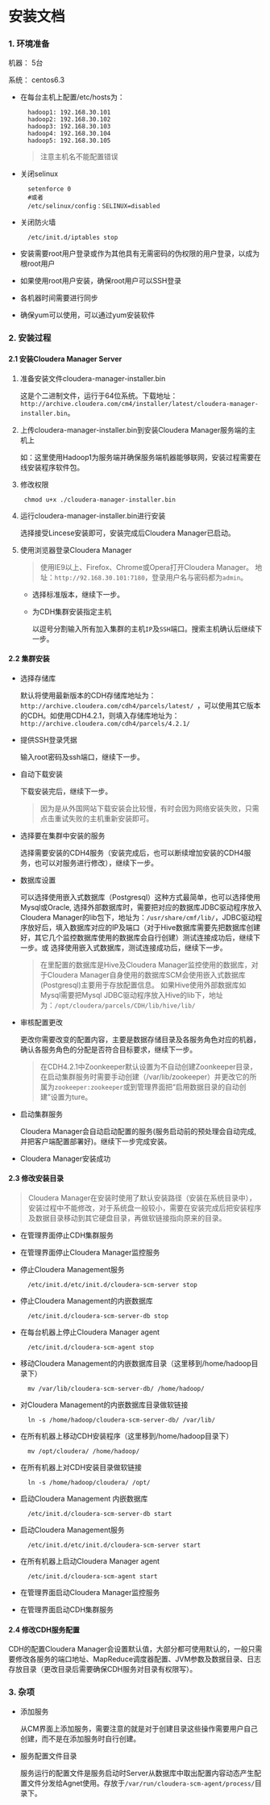 # 安装文档 #

### 1. 环境准备 ###

机器：   5台

系统：   centos6.3
   
- 在每台主机上配置/etc/hosts为：

        hadoop1: 192.168.30.101
        hadoop2: 192.168.30.102
        hadoop3: 192.168.30.103
        hadoop4: 192.168.30.104
        hadoop5: 192.168.30.105

    > 注意主机名不能配置错误

- 关闭selinux
    
        setenforce 0
        #或者
        /etc/selinux/config：SELINUX=disabled    
- 关闭防火墙
    
        /etc/init.d/iptables stop

- 安装需要root用户登录或作为其他具有无需密码的伪权限的用户登录，以成为根root用户

- 如果使用root用户安装，确保root用户可以SSH登录

- 各机器时间需要进行同步

- 确保yum可以使用，可以通过yum安装软件

### 2. 安装过程 ###

#### 2.1 安装Cloudera Manager Server

1. 准备安装文件cloudera-manager-installer.bin

    这是个二进制文件，运行于64位系统。下载地址：`http://archive.cloudera.com/cm4/installer/latest/cloudera-manager-installer.bin`。

2. 上传cloudera-manager-installer.bin到安装Cloudera Manager服务端的主机上
    
    如：这里使用Hadoop1为服务端并确保服务端机器能够联网，安装过程需要在线安装程序软件包。

3. 修改权限

        chmod u+x ./cloudera-manager-installer.bin

4. 运行cloudera-manager-installer.bin进行安装

    选择接受Lincese安装即可，安装完成后Cloudera Manager已启动。

5. 使用浏览器登录Cloudera Manager
    
    > 使用IE9以上、Firefox、Chrome或Opera打开Cloudera Manager。 地址：`http://92.168.30.101:7180`，登录用户名与密码都为`admin`。

    - 选择标准版本，继续下一步。

    - 为CDH集群安装指定主机
    
        以逗号分割输入所有加入集群的主机`IP`及`SSH`端口。搜索主机确认后继续下一步。

#### 2.2 集群安装

- 选择存储库
        
    默认将使用最新版本的CDH存储库地址为：`http://archive.cloudera.com/cdh4/parcels/latest/ `，可以使用其它版本的CDH。如使用CDH4.2.1，则填入存储库地址为：`http://archive.cloudera.com/cdh4/parcels/4.2.1/ `
- 提供SSH登录凭据

    输入root密码及ssh端口，继续下一步。
- 自动下载安装

    下载安装完后，继续下一步。
    > 因为是从外国网站下载安装会比较慢，有时会因为网络安装失败，只需点击重试失败的主机重新安装即可。

- 选择要在集群中安装的服务

    选择需要安装的CDH4服务（安装完成后，也可以断续增加安装的CDH4服务，也可以对服务进行修改），继续下一步。

- 数据库设置
    
    可以选择使用嵌入式数据库（Postgresql）这种方式最简单，也可以选择使用Mysql或Oracle, 选择外部数据库时，需要把对应的数据库JDBC驱动程序放入Cloudera Manager的lib包下，地址为：`/usr/share/cmf/lib/`，JDBC驱动程序放好后，填入数据库对应的IP及端口（对于Hive数据库需要先把数据库创建好，其它几个监控数据库使用的数据库会自行创建）测试连接成功后，继续下一步。或
    选择使用嵌入式数据库，测试连接成功后，继续下一步。

    > 在里配置的数据库是Hive及Cloudera Manager监控使用的数据库，对于Cloudera Manager自身使用的数据库SCM会使用嵌入式数据库(Postgresql)主要用于存放配置信息。
    > 如果Hive使用外部数据库如Mysql需要把Mysql JDBC驱动程序放入Hive的lib下，地址为：`/opt/cloudera/parcels/CDH/lib/hive/lib/`

- 审核配置更改

    更改你需要改变的配置内容，主要是数据存储目录及各服务角色对应的机器，确认各服务角色的分配是否符合目标要求，继续下一步。

    > 在CDH4.2.1中Zoonkeeper默认设置为不自动创建Zoonkeeper目录，在启动集群服务时需要手动创建（/var/lib/zookeeper）并更改它的所属为`zookeeper:zookeeper`或到管理界面把“启用数据目录的自动创建”设置为ture。

- 启动集群服务

    Cloudera Manager会自动启动配置的服务(服务启动前的预处理会自动完成,并把客户端配置部署好)。继续下一步完成安装。

- Cloudera Manager安装成功

#### 2.3 修改安装目录

> Cloudera Manager在安装时使用了默认安装路径（安装在系统目录中），安装过程中不能修改，对于系统盘一般较小，需要在安装完成后把安装程序及数据目录移动到其它硬盘目录，再做软链接指向原来的目录。

- 在管理界面停止CDH集群服务

- 在管理界面停止Cloudera Manager监控服务

- 停止Cloudera Management服务           
    
        /etc/init.d/etc/init.d/cloudera-scm-server stop

- 停止Cloudera Management的内嵌数据库       

        /etc/init.d/cloudera-scm-server-db stop

- 在每台机器上停止Cloudera Manager agent        

        /etc/init.d/cloudera-scm-agent stop

- 移动Cloudera Management的内嵌数据库目录（这里移到/home/hadoop目录下）

        mv /var/lib/cloudera-scm-server-db/ /home/hadoop/

- 对Cloudera Management的内嵌数据库目录做软链接

        ln -s /home/hadoop/cloudera-scm-server-db/ /var/lib/

- 在所有机器上移动CDH安装程序（这里移到/home/hadoop目录下）

        mv /opt/cloudera/ /home/hadoop/

- 在所有机器上对CDH安装目录做软链接

        ln -s /home/hadoop/cloudera/ /opt/

- 启动Cloudera Management 内嵌数据库

        /etc/init.d/cloudera-scm-server-db start

- 启动Cloudera Management服务

        /etc/init.d/etc/init.d/cloudera-scm-server start

- 在所有机器上启动Cloudera Manager agent

        /etc/init.d/cloudera-scm-agent start

- 在管理界面启动Cloudera Manager监控服务

- 在管理界面启动CDH集群服务

#### 2.4 修改CDH服务配置

CDH的配置Cloudera Manager会设置默认值，大部分都可使用默认的，一般只需要修改各服务的端口地址、MapReduce调度器配置、JVM参数及数据目录、日志存放目录（更改目录后需要确保CDH服务对目录有权限写）。

### 3. 杂项 ###

- 添加服务 

    从CM界面上添加服务，需要注意的就是对于创建目录这些操作需要用户自己创建，而不是在添加服务时自行创建。
- 服务配置文件目录

    服务运行的配置文件是服务启动时Server从数据库中取出配置内容动态产生配置文件分发给Agnet使用。存放于`/var/run/cloudera-scm-agent/process/`目录下。